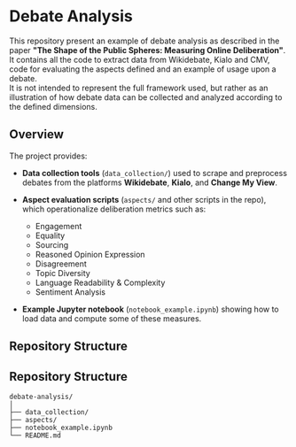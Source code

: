 # Debate Analysis

This repository present an example of debate analysis as described in the paper **"The Shape of the Public Spheres: Measuring Online Deliberation"**.
It contains all the code to extract data from Wikidebate, Kialo and CMV, code for evaluating the aspects defined and an example of usage upon a debate.  
It is not intended to represent the full framework used, but rather as an illustration of how debate data can be collected and analyzed according to the defined dimensions.

## Overview

The project provides:
- **Data collection tools** (`data_collection/`) used to scrape and preprocess debates from the platforms **Wikidebate**, **Kialo**, and **Change My View**.
- **Aspect evaluation scripts** (`aspects/` and other scripts in the repo), which operationalize deliberation metrics such as:
  - Engagement  
  - Equality  
  - Sourcing  
  - Reasoned Opinion Expression  
  - Disagreement  
  - Topic Diversity  
  - Language Readability & Complexity  
  - Sentiment Analysis

- **Example Jupyter notebook** (`notebook_example.ipynb`) showing how to load data and compute some of these measures.

## Repository Structure

## Repository Structure

```
debate-analysis/
│
├── data_collection/
├── aspects/
├── notebook_example.ipynb
└── README.md
```


